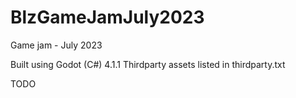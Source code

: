 # BlzGameJamJuly2023
Game jam - July 2023

Built using Godot (C#) 4.1.1
Thirdparty assets listed in thirdparty.txt

TODO
